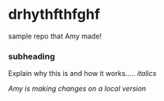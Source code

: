 # drhythfthfghf
sample repo that Amy made!

### subheading

Explain why this is and how it works..... *italics*

_Amy is making changes on a local version_
